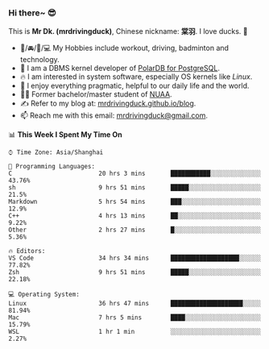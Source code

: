 ### Hi there~ 😎

This is **Mr Dk. (mrdrivingduck)**, Chinese nickname: **棠羽**. I love ducks. 🦆

- 💪/🚘/🏸/💻 My Hobbies include workout, driving, badminton and technology.
- 🍊 I am a DBMS kernel developer of [PolarDB for PostgreSQL](https://github.com/ApsaraDB/PolarDB-for-PostgreSQL).
- 🔥 I am interested in system software, especially OS kernels like *Linux*.
- 🔧 I enjoy everything pragmatic, helpful to our daily life and the world.
- 👨‍🎓 Former bachelor/master student of [NUAA](https://en.wikipedia.org/wiki/Nanjing_University_of_Aeronautics_and_Astronautics).
- ✍ Refer to my blog at: [mrdrivingduck.github.io/blog](https://www.mrdrivingduck.cn/blog/#/).
- 📫 Reach me with this email: [mrdrivingduck@gmail.com](mailto:mrdrivingduck@gmail.com).

<!--START_SECTION:waka-->
📊 **This Week I Spent My Time On** 

```text
⌚︎ Time Zone: Asia/Shanghai

💬 Programming Languages: 
C                        20 hrs 3 mins       ███████████░░░░░░░░░░░░░░   43.76% 
sh                       9 hrs 51 mins       █████░░░░░░░░░░░░░░░░░░░░   21.5% 
Markdown                 5 hrs 54 mins       ███░░░░░░░░░░░░░░░░░░░░░░   12.9% 
C++                      4 hrs 13 mins       ██░░░░░░░░░░░░░░░░░░░░░░░   9.22% 
Other                    2 hrs 27 mins       █░░░░░░░░░░░░░░░░░░░░░░░░   5.36%

🔥 Editors: 
VS Code                  34 hrs 34 mins      ███████████████████░░░░░░   77.82% 
Zsh                      9 hrs 51 mins       █████░░░░░░░░░░░░░░░░░░░░   22.18%

💻 Operating System: 
Linux                    36 hrs 47 mins      ████████████████████░░░░░   81.94% 
Mac                      7 hrs 5 mins        ████░░░░░░░░░░░░░░░░░░░░░   15.79% 
WSL                      1 hr 1 min          ░░░░░░░░░░░░░░░░░░░░░░░░░   2.27%

```


<!--END_SECTION:waka-->

<!-- ![Mr Dk.'s GitHub Stats](https://github-readme-stats.vercel.app/api?username=mrdrivingduck&count_private&show_icons=true&theme=buefy) -->

<!-- ![Most Used Languages](https://github-readme-stats.vercel.app/api/top-langs/?username=mrdrivingduck&exclude_repo=mips32-CPU,snort-tcp-socket&theme=buefy&layout=compact&langs_count=10) -->


<!--
**mrdrivingduck/mrdrivingduck** is a ✨ _special_ ✨ repository because its `README.md` (this file) appears on your GitHub profile.

Here are some ideas to get you started:

- 🔭 I’m currently working on ...
- 🌱 I’m currently learning ...
- 👯 I’m looking to collaborate on ...
- 🤔 I’m looking for help with ...
- 💬 Ask me about ...
- 📫 How to reach me: ...
- 😄 Pronouns: ...
- ⚡ Fun fact: ...
-->
